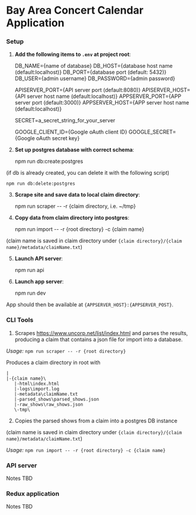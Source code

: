 # Bay Area Concert Calendar Application

### Setup

1) **Add the following items to `.env` at project root**:

    DB_NAME={name of database}
    DB_HOST={database host name (default:localhost)}
    DB_PORT={database port (default: 5432)}
    DB_USER={admin username}
    DB_PASSWORD={admin password}

    APISERVER_PORT={API server port (default:8080)}
    APISERVER_HOST={API server host name (default:localhost)}
    APPSERVER_PORT={APP server port (default:3000)}
    APPSERVER_HOST={APP server host name (default:localhost)}

    SECRET=a_secret_string_for_your_server

    GOOGLE_CLIENT_ID={Google oAuth client ID}
    GOOGLE_SECRET={Google oAuth secret key}

2) **Set up postgres database with correct schema**:

    npm run db:create:postgres

  (if db is already created, you can delete it with the following script)

    npm run db:delete:postgres

3) **Scrape site and save data to local claim directory**:

    npm run scraper -- -r {claim directory, i.e. ~/tmp}

4) **Copy data from claim directory into postgres**:

    npm run import -- -r {root directory} -c {claim name}

  (claim name is saved in claim directory under `{claim directory}/{claim name}/metadata/claimName.txt`)

5) **Launch API server**:

    npm run api

6) **Launch app server**:

    npm run dev

App should then be available at `{APPSERVER_HOST}:{APPSERVER_POST}`.

### CLI Tools

1) Scrapes https://www.uncorp.net/list/index.html and parses the results, producing a claim that contains a json file for import into a database.

*Usage:* `npm run scraper -- -r {root directory}`

Produces a claim directory in root with

    |
    |-{claim name}\
       |-html\index.html
       |-logs\import.log
       |-metadata\claimName.txt
       |-parsed_shows\parsed_shows.json
       |-raw_shows\raw_shows.json
       \-tmp\

2) Copies the parsed shows from a claim into a postgres DB instance

(claim name is saved in claim directory under `{claim directory}/{claim name}/metadata/claimName.txt`)

*Usage:* `npm run import -- -r {root directory} -c {claim name}`

### API server

  Notes TBD

### Redux application

  Notes TBD